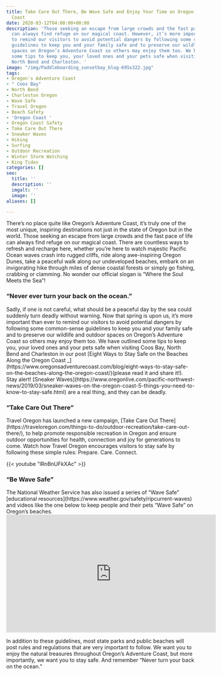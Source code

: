```yaml
---
title: Take Care Out There, Be Wave Safe and Enjoy Your Time on Oregon’s Adventure
  Coast
date: 2020-03-12T04:00:00+00:00
description: 'Those seeking an escape from large crowds and the fast pace of life
  can always find refuge on our magical coast. However, it’s more important than ever
  to remind our visitors to avoid potential dangers by following some common-sense
  guidelines to keep you and your family safe and to preserve our wildlife and outdoor
  spaces on Oregon’s Adventure Coast so others may enjoy them too. We have outlined
  some tips to keep you, your loved ones and your pets safe when visiting Coos Bay,
  North Bend and Charleston. '
image: "/img/Paddleboarding_sunsetbay_blog-695x322.jpg"
tags:
- Oregon's Adventure Coast
- " Coos Bay"
- North Bend
- Charleston Oregon
- Wave Safe
- Travel Oregon
- Beach Safety
- 'Oregon Coast '
- Oregon Coast Safety
- Take Care Out There
- Sneaker Waves
- Hiking
- Surfing
- Outdoor Recreation
- Winter Storm Watching
- King Tides
categories: []
seo:
  title: ''
  description: ''
  imgalt: ''
  image: ''
aliases: []

---
```

There’s no place quite like Oregon’s Adventure Coast, it’s truly one of the most unique, inspiring destinations not just in the state of Oregon but in the world. Those seeking an escape from large crowds and the fast pace of life can always find refuge on our magical coast. There are countless ways to refresh and recharge here, whether you’re here to watch majestic Pacific Ocean waves crash into rugged cliffs, ride along awe-inspiring Oregon Dunes, take a peaceful walk along our undeveloped beaches, embark on an invigorating hike through miles of dense coastal forests or simply go fishing, crabbing or clamming. No wonder our official slogan is “Where the Soul Meets the Sea”!

<h3>“Never ever turn your back on the ocean.”</h3> 
Sadly, if one is not careful, what should be a peaceful day by the sea could suddenly turn deadly without warning. Now that spring is upon us, it’s more important than ever to remind our visitors to avoid potential dangers by following some common-sense guidelines to keep you and your family safe and to preserve our wildlife and outdoor spaces on Oregon’s Adventure Coast so others may enjoy them too. We have outlined some tips to keep you, your loved ones and your pets safe when visiting Coos Bay, North Bend and Charleston in our post [Eight Ways to Stay Safe on the Beaches Along the Oregon Coast _](https://www.oregonsadventurecoast.com/blog/eight-ways-to-stay-safe-on-the-beaches-along-the-oregon-coast/)(please read it and share it!). Stay alert! [Sneaker Waves](https://www.oregonlive.com/pacific-northwest-news/2019/03/sneaker-waves-on-the-oregon-coast-5-things-you-need-to-know-to-stay-safe.html) are a real thing, and they can be deadly.

<h3>“Take Care Out There”</h3> Travel Oregon has launched a new campaign, [Take Care Out There](https://traveloregon.com/things-to-do/outdoor-recreation/take-care-out-there/), to help promote responsible recreation in Oregon and ensure outdoor opportunities for health, connection and joy for generations to come. Watch how Travel Oregon encourages visitors to stay safe by following these simple rules: Prepare. Care. Connect.

{{< youtube "lRnBnUFkXAc" >}}

<h3>“Be Wave Safe”</h3> The National Weather Service has also issued a series of “Wave Safe” [educational resources](https://www.weather.gov/safety/ripcurrent-waves) and videos like the one below to keep people and their pets “Wave Safe” on Oregon’s beaches.

<iframe width="560" height="315" src="https://www.youtube.com/embed/qov7nqD3z04" frameborder="0" allow="accelerometer; autoplay; encrypted-media; gyroscope; picture-in-picture" allowfullscreen></iframe>

In addition to these guidelines, most state parks and public beaches will post rules and regulations that are very important to follow. We want you to enjoy the natural treasures throughout Oregon’s Adventure Coast, but more importantly, we want you to stay safe. And remember “Never turn your back on the ocean.”


